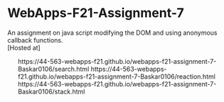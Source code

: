 # WebApps-F21-Assignment-7
An assignment on java script modifying the DOM and using anonymous callback functions.
<br>
[Hosted at]
  <ol>
   https://44-563-webapps-f21.github.io/webapps-f21-assignment-7-Baskar0106/search.html
   https://44-563-webapps-f21.github.io/webapps-f21-assignment-7-Baskar0106/reaction.html
   https://44-563-webapps-f21.github.io/webapps-f21-assignment-7-Baskar0106/stack.html
   
 </ol>
   
   
   
